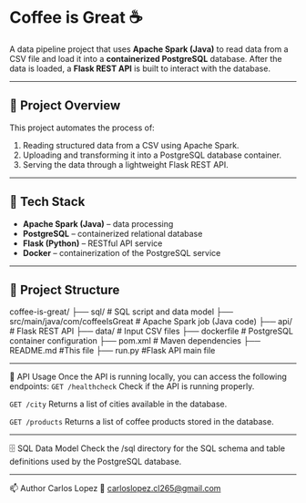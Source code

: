 # Coffee is Great ☕

A data pipeline project that uses **Apache Spark (Java)** to read data from a CSV file and load it into a **containerized PostgreSQL** database. After the data is loaded, a **Flask REST API** is built to interact with the database.

---

## 🚀 Project Overview

This project automates the process of:
1. Reading structured data from a CSV using Apache Spark.
2. Uploading and transforming it into a PostgreSQL database container.
3. Serving the data through a lightweight Flask REST API.

---

## 🧱 Tech Stack

- **Apache Spark (Java)** – data processing
- **PostgreSQL** – containerized relational database
- **Flask (Python)** – RESTful API service
- **Docker** – containerization of the PostgreSQL service

---

## 📁 Project Structure

coffee-is-great/ 
├── sql/ # SQL script and data model
├── src/main/java/com/coffeeIsGreat # Apache Spark job (Java code) 
├── api/ # Flask REST API 
├── data/ # Input CSV files 
├── dockerfile # PostgreSQL container configuration 
├── pom.xml # Maven dependencies
├── README.md #This file
├── run.py #Flask API main file

---

🧪 API Usage
Once the API is running locally, you can access the following endpoints:
`GET /healthcheck`
Check if the API is running properly.

`GET /city`
Returns a list of cities available in the database.

`GET /products`
Returns a list of coffee products stored in the database.

---

🗄 SQL Data Model
Check the /sql directory for the SQL schema and table definitions used by the PostgreSQL database.

---

📫 Author
Carlos Lopez
📧 carloslopez.cl265@gmail.com

